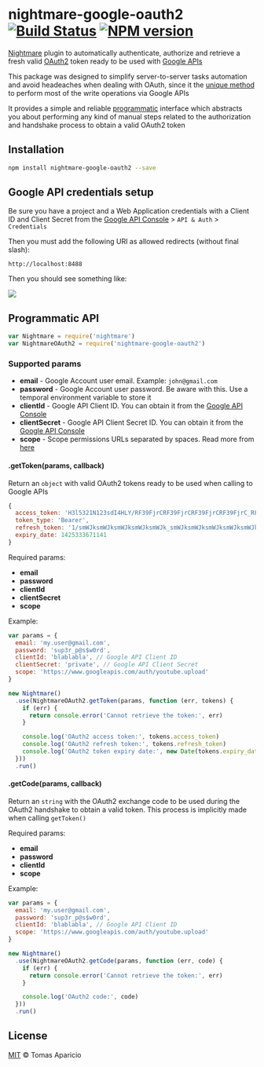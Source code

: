 # nightmare-google-oauth2 [![Build Status](https://api.travis-ci.org/h2non/nightmare-google-oauth2.svg?branch=master)][travis] [![NPM version](https://badge.fury.io/js/nightmare-google-oauth2.png)][npm]

[Nightmare](http://github.com/segmentio/nightmare) plugin to automatically authenticate, authorize and retrieve a fresh valid [OAuth2](https://developers.google.com/accounts/docs/OAuth2WebServer) token ready to be used with [Google APIs](https://developers.google.com/apis-explorer)

This package was designed to simplify server-to-server tasks automation and avoid headeaches when dealing with OAuth, 
since it the [unique method](https://developers.google.com/youtube/v3/guides/authentication#OAuth2_Flows) to perform most of the write operations via Google APIs

It provides a simple and reliable [programmatic](#programmatic-api) interface which abstracts you about performing any kind of manual steps related to the authorization and handshake process to obtain a valid OAuth2 token

## Installation

```bash
npm install nightmare-google-oauth2 --save
```

## Google API credentials setup

Be sure you have a project and a Web Application credentials with a Client ID and Client Secret 
from the [Google API Console][console] > `API & Auth` > `Credentials`

Then you must add the following URI as allowed redirects (without final slash):
```
http://localhost:8488
```

Then you should see something like:

<img src="http://oi59.tinypic.com/2w3udmd.jpg" />

## Programmatic API

```js
var Nightmare = require('nightmare')
var NightmareOAuth2 = require('nightmare-google-oauth2')
```

### Supported params

- **email** - Google Account user email. Example: `john@gmail.com`
- **password** - Google Account user password. Be aware with this. Use a temporal environment variable to store it
- **clientId** - Google API Client ID. You can obtain it from the [Google API Console][console]
- **clientSecret** - Google API Client Secret ID. You can obtain it from the [Google API Console][console]
- **scope** - Scope permissions URLs separated by spaces. Read more from [here](https://developers.google.com/discovery/v1/using#discovery-doc-methods-scopes)

#### .getToken(params, callback)

Return an `object` with valid OAuth2 tokens ready to be used when calling to Google APIs

```js
{ 
  access_token: 'H3l5321N123sdI4HLY/RF39FjrCRF39FjrCRF39FjrCRF39FjrC_RF39FjrCRF39FjrC',
  token_type: 'Bearer',
  refresh_token: '1/smWJksmWJksmWJksmWJksmWJk_smWJksmWJksmWJksmWJksmWJk',
  expiry_date: 1425333671141 
}
```

Required params:

- **email**
- **password**
- **clientId**
- **clientSecret**
- **scope**

Example:
```js
var params = {
  email: 'my.user@gmail.com',
  password: 'sup3r_p@s$w0rd',
  clientId: 'blablabla', // Google API Client ID
  clientSecret: 'private', // Google API Client Secret
  scope: 'https://www.googleapis.com/auth/youtube.upload'
}

new Nightmare()
  .use(NightmareOAuth2.getToken(params, function (err, tokens) {
    if (err) {
      return console.error('Cannot retrieve the token:', err)
    }

    console.log('OAuth2 access token:', tokens.access_token)
    console.log('OAuth2 refresh token:', tokens.refresh_token)
    console.log('OAuth2 token expiry date:', new Date(tokens.expiry_date))
  }))
  .run()
```

#### .getCode(params, callback)

Return an `string` with the OAuth2 exchange code to be used during the OAuth2 handshake to obtain a valid token.
This process is implicitly made when calling `getToken()`

Required params:

- **email**
- **password**
- **clientId**
- **scope**

Example:
```js
var params = {
  email: 'my.user@gmail.com',
  password: 'sup3r_p@s$w0rd',
  clientId: 'blablabla', // Google API Client ID
  scope: 'https://www.googleapis.com/auth/youtube.upload'
}

new Nightmare()
  .use(NightmareOAuth2.getCode(params, function (err, code) {
    if (err) {
      return console.error('Cannot retrieve the token:', err)
    }

    console.log('OAuth2 code:', code)
  }))
  .run()
```

## License 

[MIT](http://opensource.org/licenses/MIT) © Tomas Aparicio

[console]: https://code.google.com/apis/console
[travis]: https://travis-ci.org/h2non/nightmare-google-oauth2
[npm]: http://npmjs.org/package/nightmare-google-oauth2
